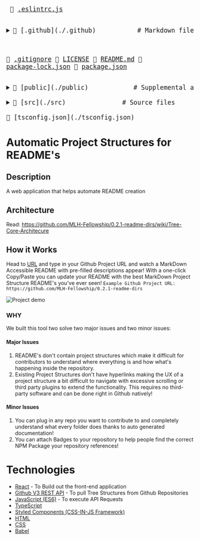 <big><pre>
📜 [.eslintrc.js](./.eslintrc.js) 
<details> <summary>📂 [.github](./.github)           # Markdown files that GitHub looks for, like changelogs and issue templates
</summary> <blockquote>📄 [FUNDING.yml](./.github/FUNDING.yml) </blockquote></details>

📜 [.gitignore](./.gitignore) 
📄 [LICENSE](./LICENSE) 
📄 [README.md](./README.md) 
📄 [package-lock.json](./package-lock.json) 
📄 [package.json](./package.json) 
<details> <summary>📂 [public](./public)            # Supplemental assets or resources, or static files
</summary> <blockquote>
📄 [favicon.ico](./public/favicon.ico) 
📄 [index.html](./public/index.html) </blockquote></details>
<details> <summary>📂 [src](./src)               # Source files
</summary> <blockquote>
📄 [App.tsx](./src/App.tsx) 
<details> <summary>📂 [components](./src/components) 
</summary> <blockquote>
📄 [BadgesSection.tsx](./src/components/BadgesSection.tsx) 
📄 [CommentSection.tsx](./src/components/CommentSection.tsx) 
📄 [MarkdownDisplay.tsx](./src/components/MarkdownDisplay.tsx) 
📄 [MarkdownDisplayLine.tsx](./src/components/MarkdownDisplayLine.tsx) 
📄 [URLBox.tsx](./src/components/URLBox.tsx) 
<details> <summary>📂 [reusable](./src/components/reusable) 
</summary> <blockquote>
📄 [Card.tsx](./src/components/reusable/Card.tsx) 
📄 [CenteredCol.tsx](./src/components/reusable/CenteredCol.tsx) 
📄 [CustomButton.tsx](./src/components/reusable/CustomButton.tsx) 
📄 [CustomSecondaryButton.tsx](./src/components/reusable/CustomSecondaryButton.tsx) 
📄 [Input.tsx](./src/components/reusable/Input.tsx) 
📄 [TextArea.tsx](./src/components/reusable/TextArea.tsx) </blockquote></details></blockquote></details>
<details> <summary>📂 [images](./src/images) 
</summary> <blockquote>
📄 [Demo.gif](./src/images/Demo.gif) </blockquote></details>
📄 [index.css](./src/index.css) 
📄 [index.tsx](./src/index.tsx) 
📄 [react-app-env.d.ts](./src/react-app-env.d.ts) 
<details> <summary>📂 [tree](./src/tree) 
</summary> <blockquote>
📄 [constants.ts](./src/tree/constants.ts) 
📄 [index.ts](./src/tree/index.ts) 
📄 [languageWebsites.ts](./src/tree/languageWebsites.ts) 
📄 [types.ts](./src/tree/types.ts) </blockquote></details>
<details> <summary>📂 [utils](./src/utils) 
</summary> <blockquote>
📄 [Switch.tsx](./src/utils/Switch.tsx) 
<details> <summary>📂 [createNpmFormatting](./src/utils/createNpmFormatting) 
</summary> <blockquote>
📄 [createNpmFormatting.ts](./src/utils/createNpmFormatting/createNpmFormatting.ts) 
📄 [createNpmFormattingTest.ts](./src/utils/createNpmFormatting/createNpmFormattingTest.ts) </blockquote></details>
📄 [deepCopyFunction.ts](./src/utils/deepCopyFunction.ts) 
<details> <summary>📂 [deleteFileFromPath](./src/utils/deleteFileFromPath) 
</summary> <blockquote>
📄 [deleteFileFromPath.ts](./src/utils/deleteFileFromPath/deleteFileFromPath.ts) 
📄 [deleteFileFromPathTest.ts](./src/utils/deleteFileFromPath/deleteFileFromPathTest.ts) </blockquote></details>
📄 [filterChange.ts](./src/utils/filterChange.ts) 
<details> <summary>📂 [formatLanguages](./src/utils/formatLanguages) 
</summary> <blockquote>
📄 [formatLanguages.ts](./src/utils/formatLanguages/formatLanguages.ts) 
📄 [formatLanguagesTest.ts](./src/utils/formatLanguages/formatLanguagesTest.ts) </blockquote></details>
📄 [generateCoreTest.ts](./src/utils/generateCoreTest.ts) 
<details> <summary>📂 [generateMarkDownTree](./src/utils/generateMarkDownTree) 
</summary> <blockquote>
📄 [generateMarkDownTree.ts](./src/utils/generateMarkDownTree/generateMarkDownTree.ts) 
📄 [generateMarkDownTreeTest.ts](./src/utils/generateMarkDownTree/generateMarkDownTreeTest.ts) </blockquote></details>
<details> <summary>📂 [getAutoGeneratedCommentForPath](./src/utils/getAutoGeneratedCommentForPath) 
</summary> <blockquote>
📄 [getAutoGeneratedCommentForPath.ts](./src/utils/getAutoGeneratedCommentForPath/getAutoGeneratedCommentForPath.ts) 
📄 [getAutoGeneratedCommentForPathtest.ts](./src/utils/getAutoGeneratedCommentForPath/getAutoGeneratedCommentForPathtest.ts) </blockquote></details>
📄 [getBuiltinComment.ts](./src/utils/getBuiltinComment.ts) 
<details> <summary>📂 [getCopyToClipboardContents](./src/utils/getCopyToClipboardContents) 
</summary> <blockquote>
📄 [getCopyToClipboardContents.ts](./src/utils/getCopyToClipboardContents/getCopyToClipboardContents.ts) 
📄 [getCopyToClipboardContentsTest.ts](./src/utils/getCopyToClipboardContents/getCopyToClipboardContentsTest.ts) </blockquote></details>
📄 [getCoreFromTree.ts](./src/utils/getCoreFromTree.ts) 
<details> <summary>📂 [getFileIconFromFileType](./src/utils/getFileIconFromFileType) 
</summary> <blockquote>
📄 [getFileIconFromFileType.ts](./src/utils/getFileIconFromFileType/getFileIconFromFileType.ts) 
📄 [getFileIconFromFileTypeTest.ts](./src/utils/getFileIconFromFileType/getFileIconFromFileTypeTest.ts) </blockquote></details>
<details> <summary>📂 [getFileTypeFromPath](./src/utils/getFileTypeFromPath) 
</summary> <blockquote>
📄 [getFileTypeFromPath.ts](./src/utils/getFileTypeFromPath/getFileTypeFromPath.ts) 
📄 [getFileTypeFromPathTest.ts](./src/utils/getFileTypeFromPath/getFileTypeFromPathTest.ts) </blockquote></details>
<details> <summary>📂 [getHyperLinkFromPath](./src/utils/getHyperLinkFromPath) 
</summary> <blockquote>
📄 [getHyperLinkFromPath.ts](./src/utils/getHyperLinkFromPath/getHyperLinkFromPath.ts) 
📄 [getHyperLinkFromPathtest.ts](./src/utils/getHyperLinkFromPath/getHyperLinkFromPathtest.ts) </blockquote></details>
<details> <summary>📂 [getLargestFileNameLengthInPath](./src/utils/getLargestFileNameLengthInPath) 
</summary> <blockquote>
📄 [getLargestFileNameLengthInLevel.ts](./src/utils/getLargestFileNameLengthInPath/getLargestFileNameLengthInLevel.ts) 
📄 [getLargestFileNameLengthInLevelTest.ts](./src/utils/getLargestFileNameLengthInPath/getLargestFileNameLengthInLevelTest.ts) </blockquote></details>
<details> <summary>📂 [getOwnerAndRepoFromUrl](./src/utils/getOwnerAndRepoFromUrl) 
</summary> <blockquote>
📄 [getOwnerAndRepoFromUrl.ts](./src/utils/getOwnerAndRepoFromUrl/getOwnerAndRepoFromUrl.ts) 
📄 [getOwnerAndRepoFromUrlTest.ts](./src/utils/getOwnerAndRepoFromUrl/getOwnerAndRepoFromUrlTest.ts) </blockquote></details>
📄 [getPreviousTree.ts](./src/utils/getPreviousTree.ts) 
📄 [getWebsiteForLanguage.ts](./src/utils/getWebsiteForLanguage.ts) 
<details> <summary>📂 [repoToBadge](./src/utils/repoToBadge) 
</summary> <blockquote>
📄 [repoToBadge.ts](./src/utils/repoToBadge/repoToBadge.ts) 
📄 [repoToBadgeTest.ts](./src/utils/repoToBadge/repoToBadgeTest.ts) </blockquote></details>
<details> <summary>📂 [selectFoldersOnly](./src/utils/selectFoldersOnly) 
</summary> <blockquote>
📄 [selectFoldersOnly.ts](./src/utils/selectFoldersOnly/selectFoldersOnly.ts) 
📄 [selectFoldersOnlyTest.ts](./src/utils/selectFoldersOnly/selectFoldersOnlyTest.ts) </blockquote></details>
<details> <summary>📂 [selectRootCores](./src/utils/selectRootCores) 
</summary> <blockquote>
📄 [SelectRootCoresTest.ts](./src/utils/selectRootCores/SelectRootCoresTest.ts) 
📄 [selectRootCores.ts](./src/utils/selectRootCores/selectRootCores.ts) </blockquote></details>
<details> <summary>📂 [setCommentForPath](./src/utils/setCommentForPath) 
</summary> <blockquote>
📄 [setCommentForPath.ts](./src/utils/setCommentForPath/setCommentForPath.ts) 
📄 [setCommentForPathtest.ts](./src/utils/setCommentForPath/setCommentForPathtest.ts) </blockquote></details>
<details> <summary>📂 [undoDeletions](./src/utils/undoDeletions) 
</summary> <blockquote>
📄 [undoDeletions.ts](./src/utils/undoDeletions/undoDeletions.ts) 
📄 [undoDeletionsTest.ts](./src/utils/undoDeletions/undoDeletionsTest.ts) </blockquote></details></blockquote></details></blockquote></details>
📄 [tsconfig.json](./tsconfig.json) 
</pre></big>

# Automatic Project Structures for README's

## Description
A web application that helps automate README creation

## Architecture
Read: https://github.com/MLH-Fellowship/0.2.1-readme-dirs/wiki/Tree-Core-Architecure

## How it Works
Head to [URL](https://project-structure-readme.netlify.app/) and type in your Github Project URL and watch a MarkDown Accessible README with pre-filled descriptions appear!
With a one-click Copy/Paste you can update your README with the best MarkDown Project Structure README's you've ever seen!
```Example Github Project URL: https://github.com/MLH-Fellowship/0.2.1-readme-dirs```

![Project demo](./src/images/Demo.gif)

### WHY
We built this tool two solve two major issues and two minor issues:
#### Major Issues
1) README's don't contain project structures which make it difficult for contributors to understand where everything is and how what's happening inside the repository.
2) Existing Project Structures don't have hyperlinks making the UX of a project structure a bit difficult to navigate with excessive scrolling or third party plugins to extend the functionality. This requires no third-party software and can be done right in Github natively!
#### Minor Issues
1) You can plug in any repo you want to contribute to and completely understand what every folder does thanks to auto generated documentation!
2) You can attach Badges to your repository to help people find the correct NPM Package your repository references!

# Technologies
- [React](https://reactjs.org/) - To Build out the front-end application
- [Github V3 REST API](https://developer.github.com/v3/) - To pull Tree Structures from Github Repositories
- [JavaScript (ES6)](https://www.javascript.com/) - To execute API Requests
- [TypeScript](https://www.typescriptlang.org/)
- [Styled Components (CSS-IN-JS Framework)](http://styled-components.com/)
- [HTML](https://www.w3schools.com/html/html_intro.asp)
- [CSS](https://www.w3schools.com/css/)
- [Babel](https://babeljs.io/)
